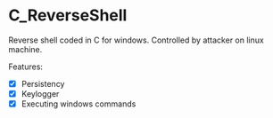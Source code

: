 # C_ReverseShell
Reverse shell coded in C for windows.
Controlled by attacker on linux machine.

Features:
  - [x] Persistency
  - [x] Keylogger
  - [x] Executing windows commands
